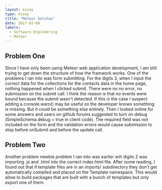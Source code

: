 ```yaml
---
layout: essay
type: essay
title: "Meteor Gotchas"
date: 2017-03-09
labels:
  - Software Engineering
  - Meteor
---
```


## Problem One 
Since I have only been using Meteor web application development, I am still trying to get down the structure of how the framwork works. One of the problems I ran into was form submitting. For the digits 3, when I input the correct data for the collections for the contacts data in the home page, nothing happened when I clicked submit. There were no no error, no submission on the submit call. I think the reason is that no events were bound because the submit wasn't detected. If this is the case I suspect adding a console.warn() may be useful so the developer knows something is missing. But it could be something else entirely. Then I looked online for some answers and users on github forums suggested to turn on debug (SimpleSchema.debug = true in client code). The required field was not included on the form and the validation errors would cause submission to stop before onSubmit and before the update call.

## Problem Two
Another problem newbie problem I ran into was earlier wih digits 2 was importing .js and .html into the correct index.html file. After some reading, I found out that if template files are in an imports/ subdirectory they don't get automatically compiled and placed on the Template namespace. This would allow to build packages that are built with a bunch of templates but only export one of them. 

